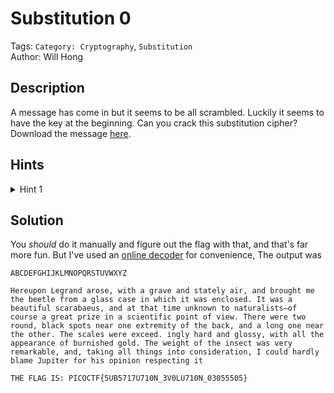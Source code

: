 # Substitution 0

Tags: `Category: Cryptography`, `Substitution`\
Author: Will Hong

## Description

A message has come in but it seems to be all scrambled. Luckily it seems to have the key at the beginning. Can you crack this substitution cipher?
Download the message [here](https://artifacts.picoctf.net/c/380/message.txt).

## Hints

<details>
<summary>Hint 1</summary>

Try a frequency attack. An online tool might help.

</details>

## Solution

You *should* do it manually and figure out the flag with that, and that's far more fun. But I've used an [online decoder](https://www.dcode.fr/monoalphabetic-substitution) for convenience, The output was

```text
ABCDEFGHIJKLMNOPQRSTUVWXYZ

Hereupon Legrand arose, with a grave and stately air, and brought me the beetle from a glass case in which it was enclosed. It was a beautiful scarabaeus, and at that time unknown to naturalists—of course a great prize in a scientific point of view. There were two round, black spots near one extremity of the back, and a long one near the other. The scales were exceed. ingly hard and glossy, with all the appearance of burnished gold. The weight of the insect was very remarkable, and, taking all things into consideration, I could hardly blame Jupiter for his opinion respecting it

THE FLAG IS: PICOCTF{5UB5717U710N_3V0LU710N_03055505}
```

